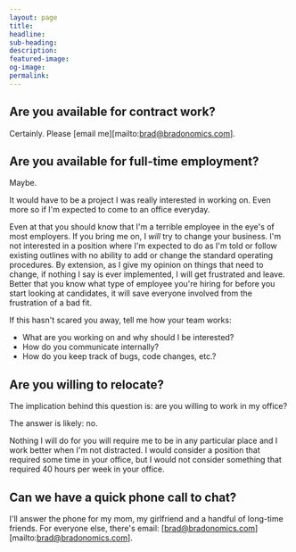 ```yaml
---
layout: page
title:
headline:
sub-heading:
description:
featured-image:
og-image:
permalink:
---
```

## Are you available for contract work?

Certainly. Please [email me][mailto:brad@bradonomics.com].

## Are you available for full-time employment?

Maybe.

It would have to be a project I was really interested in working on. Even more so if I'm expected to come to an office everyday.

Even at that you should know that I'm a terrible employee in the eye's of most employers. If you bring me on, I *will* try to change your business. I'm not interested in a position where I'm expected to do as I'm told or follow existing outlines with no ability to add or change the standard operating procedures. By extension, as I give my opinion on things that need to change, if nothing I say is ever implemented, I will get frustrated and leave. Better that you know what type of employee you're hiring for before you start looking at candidates, it will save everyone involved from the frustration of a bad fit.

If this hasn't scared you away, tell me how your team works:

  - What are you working on and why should I be interested?
  - How do you communicate internally?
  - How do you keep track of bugs, code changes, etc.?

## Are you willing to relocate?

The implication behind this question is: are you willing to work in my office?

The answer is likely: no.

Nothing I will do for you will require me to be in any particular place and I work better when I'm not distracted. I would consider a position that required some time in your office, but I would not consider something that required 40 hours per week in your office.

## Can we have a quick phone call to chat?

I'll answer the phone for my mom, my girlfriend and a handful of long-time friends. For everyone else, there's email: [brad@bradonomics.com][mailto:brad@bradonomics.com].

